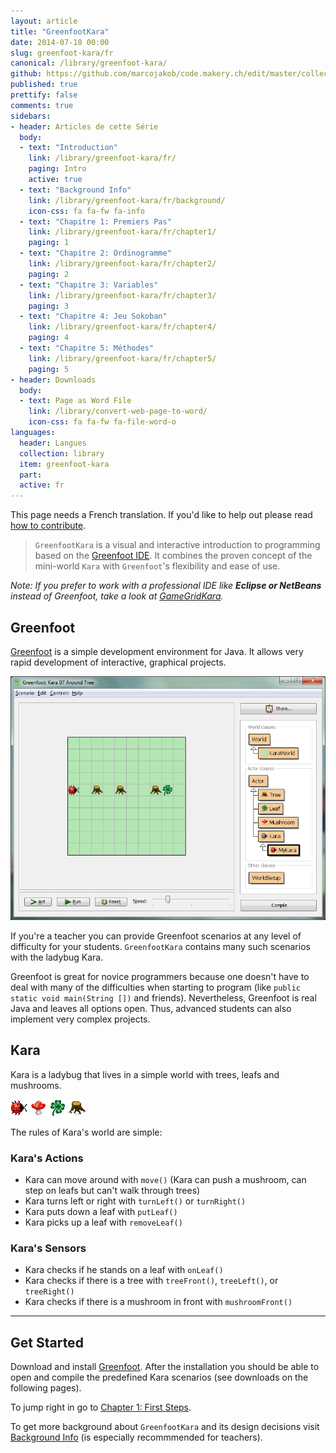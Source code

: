 ```yaml
---
layout: article
title: "GreenfootKara"
date: 2014-07-10 00:00
slug: greenfoot-kara/fr
canonical: /library/greenfoot-kara/
github: https://github.com/marcojakob/code.makery.ch/edit/master/collections/library/greenfoot-kara-fr.md
published: true
prettify: false
comments: true
sidebars:
- header: Articles de cette Série
  body:
  - text: "Introduction"
    link: /library/greenfoot-kara/fr/
    paging: Intro
    active: true
  - text: "Background Info"
    link: /library/greenfoot-kara/fr/background/
    icon-css: fa fa-fw fa-info
  - text: "Chapitre 1: Premiers Pas"
    link: /library/greenfoot-kara/fr/chapter1/
    paging: 1
  - text: "Chapitre 2: Ordinogramme"
    link: /library/greenfoot-kara/fr/chapter2/
    paging: 2
  - text: "Chapitre 3: Variables"
    link: /library/greenfoot-kara/fr/chapter3/
    paging: 3
  - text: "Chapitre 4: Jeu Sokoban"
    link: /library/greenfoot-kara/fr/chapter4/
    paging: 4
  - text: "Chapitre 5: Méthodes"
    link: /library/greenfoot-kara/fr/chapter5/
    paging: 5
- header: Downloads
  body:
  - text: Page as Word File
    link: /library/convert-web-page-to-word/
    icon-css: fa fa-fw fa-file-word-o
languages: 
  header: Langues
  collection: library
  item: greenfoot-kara
  part:
  active: fr
---
```


<div class="alert alert-warning">
  <i class="fa fa-language"></i> This page needs a French translation. If you'd like to help out please read <a href="/library/how-to-contribute/" class="alert-link">how to contribute</a>.
</div>

> `GreenfootKara` is a visual and interactive introduction to programming based on the [Greenfoot IDE](http://www.greenfoot.org). It combines the proven concept of the mini-world `Kara` with `Greenfoot`'s flexibility and ease of use.

*Note: If you prefer to work with a professional IDE like **Eclipse or NetBeans** instead of Greenfoot, take a look at [GameGridKara](/library/gamegrid-kara/).*


## Greenfoot

[Greenfoot](http://www.greenfoot.org) is a simple development environment for Java. It allows very rapid development of interactive, graphical projects.

![GreenfootKara](/assets/library/greenfoot-kara/greenfootkara-screenshot.png)

If you're a teacher you can provide Greenfoot scenarios at any level of difficulty for your students. `GreenfootKara` contains many such scenarios with the ladybug Kara.

Greenfoot is great for novice programmers because one doesn't have to deal with many of the difficulties when starting to program (like `public static void main(String [])` and friends). Nevertheless, Greenfoot is real Java and leaves all options open. Thus, advanced students can also implement very complex projects.


## Kara

Kara is a ladybug that lives in a simple world with trees, leafs and mushrooms.

![Kara](/assets/library/greenfoot-kara/kara.png) ![Mushroom](/assets/library/greenfoot-kara/mushroom.png) ![Leaf](/assets/library/greenfoot-kara/leaf.png) ![Tree](/assets/library/greenfoot-kara/tree.png)

The rules of Kara's world are simple:


### Kara's Actions

* Kara can move around with `move()` (Kara can push a mushroom, can step on leafs but can't walk through trees)
* Kara turns left or right with `turnLeft()` or `turnRight()`
* Kara puts down a leaf with `putLeaf()`
* Kara picks up a leaf with `removeLeaf()`


### Kara's Sensors

* Kara checks if he stands on a leaf with `onLeaf()`
* Kara checks if there is a tree with `treeFront()`, `treeLeft()`, or `treeRight()`
* Kara checks if there is a mushroom in front with `mushroomFront()`


***

## Get Started

Download and install [Greenfoot](http://www.greenfoot.org/download). After the installation you should be able to open and compile the predefined Kara scenarios (see downloads on the following pages).

To jump right in go to [Chapter 1: First Steps](/library/greenfoot-kara/chapter1/).

To get more background about `GreenfootKara` and its design decisions visit [Background Info](/library/greenfoot-kara/background/) (is especially recommmended for teachers).

